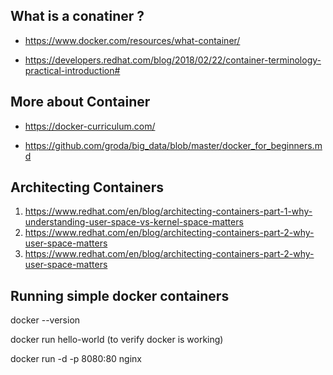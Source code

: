 
## What is a conatiner ?

- https://www.docker.com/resources/what-container/

- https://developers.redhat.com/blog/2018/02/22/container-terminology-practical-introduction#

## More about Container

- https://docker-curriculum.com/

- https://github.com/groda/big_data/blob/master/docker_for_beginners.md

## Architecting Containers

1. https://www.redhat.com/en/blog/architecting-containers-part-1-why-understanding-user-space-vs-kernel-space-matters
2. https://www.redhat.com/en/blog/architecting-containers-part-2-why-user-space-matters
3. https://www.redhat.com/en/blog/architecting-containers-part-2-why-user-space-matters

## Running simple docker containers

docker --version

docker run hello-world (to verify docker is working)

docker run -d -p 8080:80 nginx
